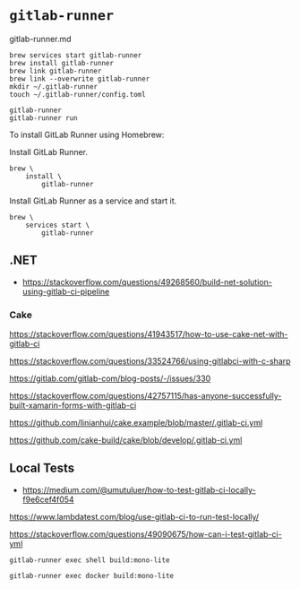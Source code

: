 # `gitlab-runner` 

gitlab-runner.md


```
brew services start gitlab-runner
brew install gitlab-runner
brew link gitlab-runner
brew link --overwrite gitlab-runner
mkdir ~/.gitlab-runner
touch ~/.gitlab-runner/config.toml
```

```
gitlab-runner
gitlab-runner run
```


To install GitLab Runner using Homebrew:

Install GitLab Runner.

```
brew \
    install \
        gitlab-runner
```


Install GitLab Runner as a service and start it.

```
brew \
    services start \
        gitlab-runner
```


## .NET

*   https://stackoverflow.com/questions/49268560/build-net-solution-using-gitlab-ci-pipeline


### Cake

https://stackoverflow.com/questions/41943517/how-to-use-cake-net-with-gitlab-ci

https://stackoverflow.com/questions/33524766/using-gitlabci-with-c-sharp

https://gitlab.com/gitlab-com/blog-posts/-/issues/330

https://stackoverflow.com/questions/42757115/has-anyone-successfully-built-xamarin-forms-with-gitlab-ci


https://github.com/linianhui/cake.example/blob/master/.gitlab-ci.yml

https://github.com/cake-build/cake/blob/develop/.gitlab-ci.yml


## Local Tests

*   https://medium.com/@umutuluer/how-to-test-gitlab-ci-locally-f9e6cef4f054

https://www.lambdatest.com/blog/use-gitlab-ci-to-run-test-locally/

https://stackoverflow.com/questions/49090675/how-can-i-test-gitlab-ci-yml



```
gitlab-runner exec shell build:mono-lite

```

```
gitlab-runner exec docker build:mono-lite

```